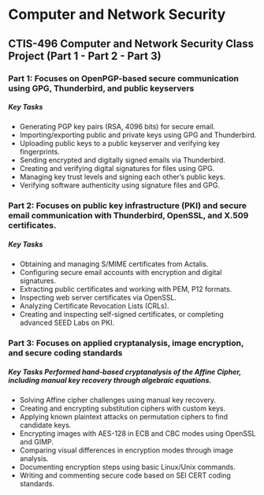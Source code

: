 # Computer and Network Security

## CTIS-496 Computer and Network Security Class Project (Part 1 - Part 2 - Part 3)

### Part 1: Focuses on OpenPGP-based secure communication using GPG, Thunderbird, and public keyservers
##### Key Tasks
- Generating PGP key pairs (RSA, 4096 bits) for secure email.
- Importing/exporting public and private keys using GPG and Thunderbird.
- Uploading public keys to a public keyserver and verifying key fingerprints.
- Sending encrypted and digitally signed emails via Thunderbird.
- Creating and verifying digital signatures for files using GPG.
- Managing key trust levels and signing each other’s public keys.
- Verifying software authenticity using signature files and GPG.

### Part 2: Focuses on public key infrastructure (PKI) and secure email communication with Thunderbird, OpenSSL, and X.509 certificates.
##### Key Tasks
- Obtaining and managing S/MIME certificates from Actalis.
- Configuring secure email accounts with encryption and digital signatures.
- Extracting public certificates and working with PEM, P12 formats.
- Inspecting web server certificates via OpenSSL.
- Analyzing Certificate Revocation Lists (CRLs).
- Creating and inspecting self-signed certificates, or completing advanced SEED Labs on PKI.

### Part 3: Focuses on applied cryptanalysis, image encryption, and secure coding standards
##### Key Tasks Performed hand-based cryptanalysis of the Affine Cipher, including manual key recovery through algebraic equations.

- Solving Affine cipher challenges using manual key recovery.
- Creating and encrypting substitution ciphers with custom keys.
- Applying known plaintext attacks on permutation ciphers to find candidate keys.
- Encrypting images with AES-128 in ECB and CBC modes using OpenSSL and GIMP.
- Comparing visual differences in encryption modes through image analysis.
- Documenting encryption steps using basic Linux/Unix commands.
- Writing and commenting secure code based on SEI CERT coding standards.
